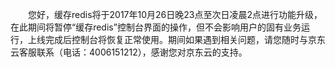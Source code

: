 　　您好，缓存redis将于2017年10月26日晚23点至次日凌晨2点进行功能升级，在此期间将暂停“缓存redis”控制台界面的操作，但不会影响用户的固有业务运行，上线完成后控制台将恢复正常使用。期间如果遇到相关问题，请您随时与京东云客服联系（电话：4006151212），感谢您对京东云的支持。